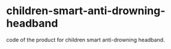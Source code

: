 # children-smart-anti-drowning-headband
code of the product for children smart anti-drowning headband.
